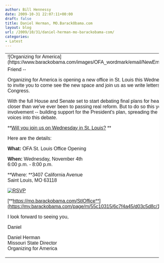 ```yaml
---
author: Bill Hennessy
date: 2009-10-31 22:07:11+00:00
draft: false
title: Daniel Herman, MO.BarackObama.com
layout: blog
url: /2009/10/31/daniel-herman-mo-barackobama-com/
categories:
- Latest
---
```


  


<table bgcolor="#ffffff" align="center" width="600" cellpadding="0" cellspacing="0" class="zeroBorder" ><tbody ><tr >
<td style="margin-right:0;margin-left:0;font-family:arial, sans-serif;" >![Organizing for America](https://www.barackobama.com/images/OFA_wordmark/email/NewEmailHeader_v1.jpg)

</td></tr><tr >
<td style="margin-right:0;margin-left:0;font-family:Arial, Helvetica, Verdana, sans-serif;" >Friend --  
  
Organizing for America is opening a new office in St. Louis this Wednesday, November 4th. I'd like to invite you to come see the new space and join us as we write letters to our representatives in Congress.  
  
With the full House and Senate set to start debating final plans for health insurance reform, we're closer than we've ever been to passing real reform. But to do so this year, we need your involvement -- building support for the President's plan, spreading the facts, and bringing new voices into this debate.   
  
**[Will you join us on Wednesday in St. Louis?](https://my.barackobama.com/page/m/55c10315/6c7f4a45/d03c5d8c/11886217/3731870468/VEsH/) **  
  
Here are the details:  
  


**What:** OFA St. Louis Office Opening  
  
**When:** Wednesday, November 4th  
6:00 p.m. - 8:00 p.m.  
  
**Where: **3407 California Avenue  
Saint Louis, MO 63118   
  
[![RSVP](https://www.barackobama.com/images/email/rsvp_email_button.jpg)
](https://my.barackobama.com/page/m/55c10315/6c7f4a45/d03c5d8c/11886217/3731870468/VEsE/)  
  
[**https://mo.barackobama.com/StlOffice**](https://my.barackobama.com/page/m/55c10315/6c7f4a45/d03c5d8c/11886217/3731870468/VEsF/)  
  


  
  
I look forward to seeing you,  
  
Daniel  
  
Daniel Herman  
Missouri State Director  
Organizing for America
</td></tr></tbody></table>

  

